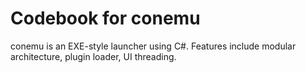 # Codebook for conemu

conemu is an EXE-style launcher using C#. Features include modular architecture, plugin loader, UI threading.
